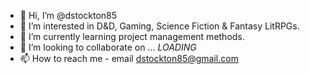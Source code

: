 - 👋 Hi, I’m @dstockton85
- 👀 I’m interested in D&D, Gaming, Science Fiction & Fantasy LitRPGs.
- 🌱 I’m currently learning project management methods.
- 💞️ I’m looking to collaborate on ... *LOADING*
- 📫 How to reach me - email dstockton85@gmail.com
